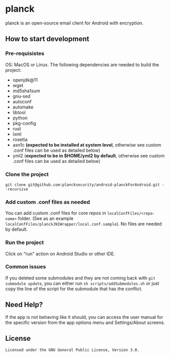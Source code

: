 # planck

planck is an open-source email client for Android with encryption.

## How to start development
### Pre-requisistes
OS: MacOS or Linux.
The following dependencies are needed to build the project:
- openjdk@11
- wget
- md5sha1sum
- gnu-sed
- autoconf
- automake
- libtool
- python
- pkg-config
- rust
- lxml
- rosetta
- asn1c **(expected to be installed at system level**, otherwise see custom .conf files can be used as detailed below)
- yml2 (**expected to be in \$HOME/yml2 by default**, otherwise see custom .conf files can be used as detailed below)

### Clone the project
`git clone git@github.com:plancksecurity/android-planckForAndroid.git --recursive`

### Add custom .conf files as needed
You can add custom .conf files for core repos in `localConfFiles/<repo-name>` folder. (See as an example `localConfFiles/planckJNIWrapper/local.conf.sample`).
No files are needed by default.

### Run the project
Click on "run" action on Android Studio or other IDE.

### Common issues
If you deleted some submodules and they are not coming back with `git submodule update`, you can either run `sh scripts/addSubmodules.sh` or just copy the line of the script for the submodule that has the conflict.


## Need Help?

If the app is not behaving like it should, you can access the user manual for the specific version from the app options menu and Settings/About screens.

## License

    Licensed under the GNU General Public License, Version 3.0.

